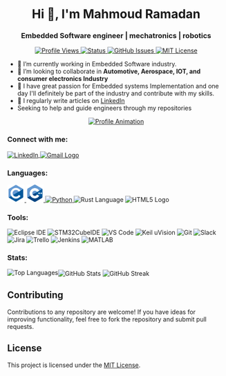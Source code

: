 <!-- Profile Title with Tooltip on Hover -->
<h1 align="center">Hi 👋, I'm <span title="Embedded Software Engineer">Mahmoud Ramadan</span></h1>
<h3 align="center">Embedded Software engineer | mechatronics | robotics</h3>

<!-- Profile Stats with Links for Image Pop-Ups -->
<p align="center">
   <a href="https://komarev.com/ghpvc/?username=mhmoudramadan" target="_blank">
      <img src="https://komarev.com/ghpvc/?username=mhmoudramadan&label=Profile%20views&color=0e75b6&style=flat" alt="Profile Views" style="transition: transform 0.3s ease;" onmouseover="this.style.transform='scale(1.2)'" onmouseout="this.style.transform='scale(1)'"/>
   </a>
   <a href="https://github.com/mhmoudramadan" target="_blank">
      <img src="https://img.shields.io/badge/status-active-success.svg" alt="Status" style="transition: transform 0.3s ease;" onmouseover="this.style.transform='scale(1.2)'" onmouseout="this.style.transform='scale(1)'"/>
   </a>
   <a href="https://github.com/mhmoudramadan/issues" target="_blank">
      <img src="https://img.shields.io/github/issues/kylelobo/The-Documentation-Compendium.svg" alt="GitHub Issues" style="transition: transform 0.3s ease;" onmouseover="this.style.transform='scale(1.2)'" onmouseout="this.style.transform='scale(1)'"/>
   </a>
   <a href="https://github.com/mhmoudramadan" target="_blank">
      <img src="https://img.shields.io/badge/license-MIT-blue.svg" alt="MIT License" style="transition: transform 0.3s ease;" onmouseover="this.style.transform='scale(1.2)'" onmouseout="this.style.transform='scale(1)'"/>
   </a>
</p>

<!-- About Section with Links -->
- 🔭 I’m currently working in Embedded Software industry.  
- 👯 I’m looking to collaborate in **Automotive, Aerospace, IOT, and consumer electronics Industry**  
- 🔭 I have great passion for Embedded systems Implementation and one day I'll definitely be part of the industry and contribute with my skills.  
- 📝 I regularly write articles on [LinkedIn](https://www.linkedin.com/in/mahmoudramdan)  
- Seeking to help and guide engineers through my repositories

<!-- Profile GIF Image with Hover Zoom Effect -->
<p align="center">
   <a href="https://github.com/mhmoudramadan" target="_blank">
      <img src="https://user-images.githubusercontent.com/74038190/212750672-2f3f2b50-c84f-4ed8-a60a-849ae69ff9df.gif" width="800" height="400" alt="Profile Animation" style="transition: transform 0.3s ease;" onmouseover="this.style.transform='scale(1.1)'" onmouseout="this.style.transform='scale(1)'"/>
   </a>
</p>

<!-- Contact and Social Links -->
<h3 align="left">Connect with me:</h3>
<p align="left">
   <a href="https://www.linkedin.com/in/mahmoudramdan/" target="_blank">
      <img align="center" src="https://user-images.githubusercontent.com/74038190/235294012-0a55e343-37ad-4b0f-924f-c8431d9d2483.gif" alt="LinkedIn" height="60" width="60" style="transition: transform 0.3s ease;" onmouseover="this.style.transform='scale(1.2)'" onmouseout="this.style.transform='scale(1)'"/>
   </a>
   <a href="mailto:mhmoudramadan111@gmail.com" target="_blank">
      <img align="center" src="https://upload.wikimedia.org/wikipedia/commons/7/7e/Gmail_icon_%282020%29.svg" alt="Gmail Logo" height="30" width="40" style="transition: transform 0.3s ease;" onmouseover="this.style.transform='scale(1.2)'" onmouseout="this.style.transform='scale(1)'"/>
   </a>
</p>

<!-- Languages Section -->
<h3 align="left">Languages:</h3>
<p align="left">
   <a href="https://www.cprogramming.com/" target="_blank" rel="noreferrer">
      <img src="https://raw.githubusercontent.com/devicons/devicon/master/icons/c/c-original.svg" alt="C Language" width="40" height="40" style="transition: transform 0.3s ease;" onmouseover="this.style.transform='scale(1.1)'" onmouseout="this.style.transform='scale(1)'"/>
   </a>
   <a href="https://www.w3schools.com/cpp/" target="_blank" rel="noreferrer">
      <img src="https://raw.githubusercontent.com/devicons/devicon/master/icons/cplusplus/cplusplus-original.svg" alt="C++ Language" width="40" height="40" style="transition: transform 0.3s ease;" onmouseover="this.style.transform='scale(1.1)'" onmouseout="this.style.transform='scale(1)'"/>
   </a>
   <a href="https://www.python.org" target="_blank" rel="noreferrer">
      <img src="https://user-images.githubusercontent.com/74038190/212257472-08e52665-c503-4bd9-aa20-f5a4dae769b5.gif" alt="Python" width="40" height="40" style="transition: transform 0.3s ease;" onmouseover="this.style.transform='scale(1.1)'" onmouseout="this.style.transform='scale(1)'"/>
   </a>
   <img src="https://upload.wikimedia.org/wikipedia/commons/d/d5/Rust_programming_language_black_logo.svg" alt="Rust Language" width="40" height="40" style="transition: transform 0.3s ease;" onmouseover="this.style.transform='scale(1.1)'" onmouseout="this.style.transform='scale(1)'"/>
   <img src="https://upload.wikimedia.org/wikipedia/commons/6/61/HTML5_logo_and_wordmark.svg" alt="HTML5 Logo" width="40" height="40" style="transition: transform 0.3s ease;" onmouseover="this.style.transform='scale(1.1)'" onmouseout="this.style.transform='scale(1)'"/>
</p>

<!-- Tools Section -->
<h3 align="left">Tools:</h3>
<p align="left">
   <img src="https://upload.wikimedia.org/wikipedia/commons/thumb/d/d0/Eclipse-Luna-Logo.svg/1024px-Eclipse-Luna-Logo.svg.png" alt="Eclipse IDE" width="40" height="40" style="transition: transform 0.3s ease;" onmouseover="this.style.transform='scale(1.1)'" onmouseout="this.style.transform='scale(1)'"/>
   <img src="https://i.sstatic.net/lDkNO.png" alt="STM32CubeIDE" width="40" height="40" style="transition: transform 0.3s ease;" onmouseover="this.style.transform='scale(1.1)'" onmouseout="this.style.transform='scale(1)'"/>
   <img src="https://user-images.githubusercontent.com/74038190/212257465-7ce8d493-cac5-494e-982a-5a9deb852c4b.gif" alt="VS Code" width="40" height="40" style="transition: transform 0.3s ease;" onmouseover="this.style.transform='scale(1.1)'" onmouseout="this.style.transform='scale(1)'"/>
   <img src="https://encrypted-tbn0.gstatic.com/images?q=tbn:ANd9GcSh55mbY4PRpmVm1q_U31SVRvsSowjEeE7MlQ&s" alt="Keil uVision" width="40" height="40" style="transition: transform 0.3s ease;" onmouseover="this.style.transform='scale(1.1)'" onmouseout="this.style.transform='scale(1)'"/>
   <img src="https://user-images.githubusercontent.com/74038190/212281775-b468df30-4edc-4bf8-a4ee-f52e1aaddc86.gif" alt="Git" width="40" height="40" style="transition: transform 0.3s ease;" onmouseover="this.style.transform='scale(1.1)'" onmouseout="this.style.transform='scale(1)'"/>
   <img src="https://1000logos.net/wp-content/uploads/2021/06/Slack-logo.png" alt="Slack" width="40" height="40" style="transition: transform 0.3s ease;" onmouseover="this.style.transform='scale(1.1)'" onmouseout="this.style.transform='scale(1)'"/>
   <img src="https://upload.wikimedia.org/wikipedia/commons/thumb/8/8a/Jira_Logo.svg/2560px-Jira_Logo.svg.png" alt="Jira" width="40" height="40" style="transition: transform 0.3s ease;" onmouseover="this.style.transform='scale(1.1)'" onmouseout="this.style.transform='scale(1)'"/>
   <img src="https://upload.wikimedia.org/wikipedia/en/8/8c/Trello_logo.svg" alt="Trello" width="40" height="40" style="transition: transform 0.3s ease;" onmouseover="this.style.transform='scale(1.1)'" onmouseout="this.style.transform='scale(1)'"/>
   <img src="https://logowik.com/content/uploads/images/jenkins8460.jpg" alt="Jenkins" width="40" height="40" style="transition: transform 0.3s ease;" onmouseover="this.style.transform='scale(1.1)'" onmouseout="this.style.transform='scale(1)'"/>
   <img src="https://upload.wikimedia.org/wikipedia/commons/2/21/Matlab_Logo.png" alt="MATLAB" width="40" height="40" style="transition: transform 0.3s ease;" onmouseover="this.style.transform='scale(1.1)'" onmouseout="this.style.transform='scale(1)'"/>
</p>

<!-- GitHub Stats with Image Pop-Up -->
<h3 align="left">Stats:</h3>
<p align="left">
   <img align="left" src="https://github-readme-stats.vercel.app/api/top-langs?username=mhmoudramadan&show_icons=true&locale=en&layout=compact" alt="Top Languages" style="transition: transform 0.3s ease;" onmouseover="this.style.transform='scale(1.1)'" onmouseout="this.style.transform='scale(1)'"/>
   <img align="center" src="https://github-readme-stats.vercel.app/api?username=mhmoudramadan&theme=default&show_icons=true&locale=en" alt="GitHub Stats" style="transition: transform 0.3s ease;" onmouseover="this.style.transform='scale(1.1)'" onmouseout="this.style.transform='scale(1)'"/>
   <img align="center" src="https://github-readme-streak-stats.herokuapp.com/?user=mhmoudramadan&" alt="GitHub Streak" style="transition: transform 0.3s ease;" onmouseover="this.style.transform='scale(1.1)'" onmouseout="this.style.transform='scale(1)'"/>
</p>

<!-- Contributing Section -->
## Contributing
Contributions to any repository are welcome! If you have ideas for improving functionality, feel free to fork the repository and submit pull requests.

<!-- License Section -->
## License
This project is licensed under the [MIT License](LICENSE).
